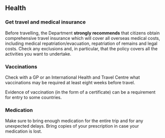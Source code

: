 ## Health

### **Get travel and medical insurance**

Before travelling, the Department **strongly recommends** that citizens obtain comprehensive travel insurance which will cover all overseas medical costs, including medical repatriation/evacuation, repatriation of remains and legal costs. Check any exclusions and, in particular, that the policy covers all the activities you want to undertake.

### **Vaccinations**

Check with a GP or an International Health and Travel Centre what vaccinations may be required at least eight weeks before travel.

Evidence of vaccination (in the form of a certificate) can be a requirement for entry to some countries.

### **Medication**

Make sure to bring enough medication for the entire trip and for any unexpected delays. Bring copies of your prescription in case your medication is lost.